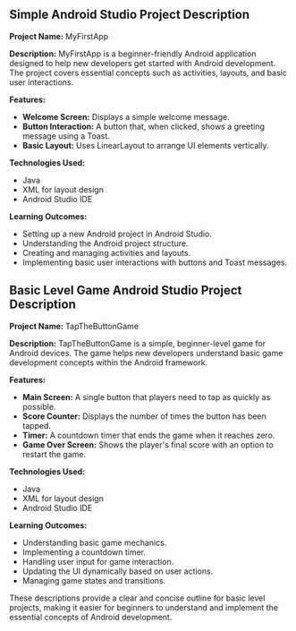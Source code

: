 ## Simple Android Studio Project Description

**Project Name:** MyFirstApp

**Description:**
MyFirstApp is a beginner-friendly Android application designed to help new developers get started with Android development. The project covers essential concepts such as activities, layouts, and basic user interactions.

**Features:**
- **Welcome Screen:** Displays a simple welcome message.
- **Button Interaction:** A button that, when clicked, shows a greeting message using a Toast.
- **Basic Layout:** Uses LinearLayout to arrange UI elements vertically.

**Technologies Used:**
- Java
- XML for layout design
- Android Studio IDE

**Learning Outcomes:**
- Setting up a new Android project in Android Studio.
- Understanding the Android project structure.
- Creating and managing activities and layouts.
- Implementing basic user interactions with buttons and Toast messages.

## Basic Level Game Android Studio Project Description

**Project Name:** TapTheButtonGame

**Description:**
TapTheButtonGame is a simple, beginner-level game for Android devices. The game helps new developers understand basic game development concepts within the Android framework.

**Features:**
- **Main Screen:** A single button that players need to tap as quickly as possible.
- **Score Counter:** Displays the number of times the button has been tapped.
- **Timer:** A countdown timer that ends the game when it reaches zero.
- **Game Over Screen:** Shows the player's final score with an option to restart the game.

**Technologies Used:**
- Java
- XML for layout design
- Android Studio IDE

**Learning Outcomes:**
- Understanding basic game mechanics.
- Implementing a countdown timer.
- Handling user input for game interaction.
- Updating the UI dynamically based on user actions.
- Managing game states and transitions.

These descriptions provide a clear and concise outline for basic level projects, making it easier for beginners to understand and implement the essential concepts of Android development.

